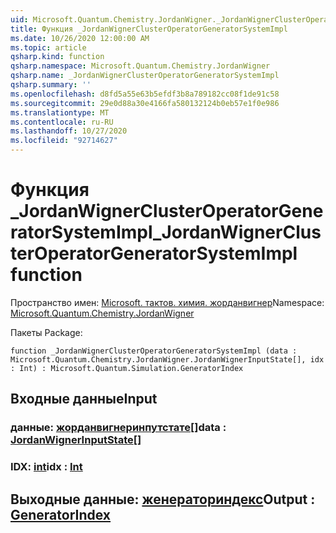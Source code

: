 ```yaml
---
uid: Microsoft.Quantum.Chemistry.JordanWigner._JordanWignerClusterOperatorGeneratorSystemImpl
title: Функция _JordanWignerClusterOperatorGeneratorSystemImpl
ms.date: 10/26/2020 12:00:00 AM
ms.topic: article
qsharp.kind: function
qsharp.namespace: Microsoft.Quantum.Chemistry.JordanWigner
qsharp.name: _JordanWignerClusterOperatorGeneratorSystemImpl
qsharp.summary: ''
ms.openlocfilehash: d8fd5a55e63b5efdf3b8a789182cc08f1de91c58
ms.sourcegitcommit: 29e0d88a30e4166fa580132124b0eb57e1f0e986
ms.translationtype: MT
ms.contentlocale: ru-RU
ms.lasthandoff: 10/27/2020
ms.locfileid: "92714627"
---
```

# <a name="_jordanwignerclusteroperatorgeneratorsystemimpl-function"></a><span data-ttu-id="0a11e-102">Функция _JordanWignerClusterOperatorGeneratorSystemImpl</span><span class="sxs-lookup"><span data-stu-id="0a11e-102">_JordanWignerClusterOperatorGeneratorSystemImpl function</span></span>

<span data-ttu-id="0a11e-103">Пространство имен: [Microsoft. тактов. химия. жорданвигнер](xref:Microsoft.Quantum.Chemistry.JordanWigner)</span><span class="sxs-lookup"><span data-stu-id="0a11e-103">Namespace: [Microsoft.Quantum.Chemistry.JordanWigner](xref:Microsoft.Quantum.Chemistry.JordanWigner)</span></span>

<span data-ttu-id="0a11e-104">Пакеты [](https://nuget.org/packages/)</span><span class="sxs-lookup"><span data-stu-id="0a11e-104">Package: [](https://nuget.org/packages/)</span></span>




```qsharp
function _JordanWignerClusterOperatorGeneratorSystemImpl (data : Microsoft.Quantum.Chemistry.JordanWigner.JordanWignerInputState[], idx : Int) : Microsoft.Quantum.Simulation.GeneratorIndex
```


## <a name="input"></a><span data-ttu-id="0a11e-105">Входные данные</span><span class="sxs-lookup"><span data-stu-id="0a11e-105">Input</span></span>

### <a name="data--jordanwignerinputstate"></a><span data-ttu-id="0a11e-106">данные: [жорданвигнеринпутстате](xref:Microsoft.Quantum.Chemistry.JordanWigner.JordanWignerInputState)[]</span><span class="sxs-lookup"><span data-stu-id="0a11e-106">data : [JordanWignerInputState](xref:Microsoft.Quantum.Chemistry.JordanWigner.JordanWignerInputState)[]</span></span>




### <a name="idx--int"></a><span data-ttu-id="0a11e-107">IDX: [int](xref:microsoft.quantum.lang-ref.int)</span><span class="sxs-lookup"><span data-stu-id="0a11e-107">idx : [Int](xref:microsoft.quantum.lang-ref.int)</span></span>





## <a name="output--generatorindex"></a><span data-ttu-id="0a11e-108">Выходные данные: [женераториндекс](xref:Microsoft.Quantum.Simulation.GeneratorIndex)</span><span class="sxs-lookup"><span data-stu-id="0a11e-108">Output : [GeneratorIndex](xref:Microsoft.Quantum.Simulation.GeneratorIndex)</span></span>

